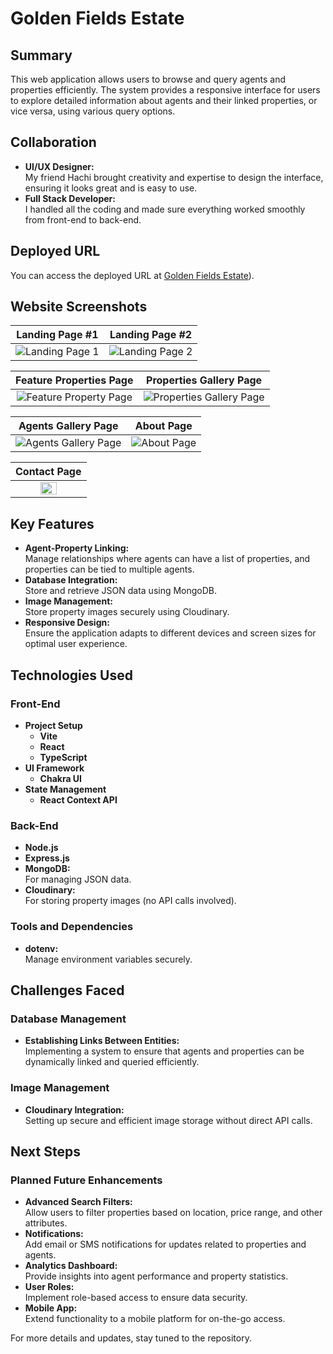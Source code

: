 # Golden Fields Estate

## Summary

This web application allows users to browse and query agents and properties efficiently. The system provides a responsive interface for users to explore detailed information about agents and their linked properties, or vice versa, using various query options.

## Collaboration

- **UI/UX Designer:**
  </br>
  My friend Hachi brought creativity and expertise to design the interface, ensuring it looks great and is easy to use.
- **Full Stack Developer:**
   </br>
  I handled all the coding and made sure everything worked smoothly from front-end to back-end.

## Deployed URL

You can access the deployed URL at [Golden Fields Estate]([https://golden-fields-estate.onrender.com/)).

## Website Screenshots

|                                                                           **Landing Page #1**                                                                             |                                                                          **Landing Page #2**                                                                              |
| :-----------------------------------------------------------------------------------------------------------------------------------------------------------------------: | :-----------------------------------------------------------------------------------------------------------------------------------------------------------------------: |    
|             ![Landing Page 1](https://res.cloudinary.com/dulxbpc3s/image/upload/v1735720647/golden-fields/readme/golden-field-photoshoplandingpage_1_dqcbvh.jpg)          |            ![Landing Page 2](https://res.cloudinary.com/dulxbpc3s/image/upload/v1735720645/golden-fields/readme/golden-field-photoshoplandingpage_2_fkzd2z.jpg)           |


|                                                                       **Feature Properties Page**                                                                         |                                                                       **Properties Gallery Page**                                                                         |
| :-----------------------------------------------------------------------------------------------------------------------------------------------------------------------: | :-----------------------------------------------------------------------------------------------------------------------------------------------------------------------: |    
|         ![Feature Property Page](https://res.cloudinary.com/dulxbpc3s/image/upload/v1735719056/golden-fields/readme/golden-field-photoshopfeatureproperty_o87kpy.jpg)     |     ![Properties Gallery Page](https://res.cloudinary.com/dulxbpc3s/image/upload/v1735719056/golden-fields/readme/golden-field-photoshoppropertiesgallery_egsijb.jpg)     |

|                                                                        **Agents Gallery Page**                                                                            |                                                                             **About Page**                                                                                |
| :-----------------------------------------------------------------------------------------------------------------------------------------------------------------------: | :-----------------------------------------------------------------------------------------------------------------------------------------------------------------------: |    
|          ![Agents Gallery Page](https://res.cloudinary.com/dulxbpc3s/image/upload/v1735719049/golden-fields/readme/golden-field-photoshopagentsgallery_u8lfkx.jpg)        |                ![About Page](https://res.cloudinary.com/dulxbpc3s/image/upload/v1735719050/golden-fields/readme/golden-field-photoshopaboutpage_jgfphk.jpg)               |

|                                                                                          **Contact Page**                                                                                        |
| :----------------------------------------------------------------------------------------------------------------------------------------------------------------------------------------------: |
|      <a href="url"><img src="https://res.cloudinary.com/dulxbpc3s/image/upload/v1735719048/golden-fields/readme/golden-field-photoshopcontactpage_clq1tb.jpg" align="center" width="50%" ></a>   |


## Key Features

- **Agent-Property Linking:**
  </br>
  Manage relationships where agents can have a list of properties, and properties can be tied to multiple agents.
- **Database Integration:**
  </br>
  Store and retrieve JSON data using MongoDB.
- **Image Management:**
  </br>
  Store property images securely using Cloudinary.
- **Responsive Design:**
  </br>
  Ensure the application adapts to different devices and screen sizes for optimal user experience.

## Technologies Used

### Front-End

- **Project Setup**
  - **Vite**
  - **React**
  - **TypeScript**
- **UI Framework**
  - **Chakra UI**
- **State Management**
  - **React Context API**

### Back-End

- **Node.js**
- **Express.js**
- **MongoDB:**
  </br>
  For managing JSON data.
- **Cloudinary:**
  </br>
  For storing property images (no API calls involved).

### Tools and Dependencies

- **dotenv:**
  </br>
  Manage environment variables securely.

## Challenges Faced

### Database Management

- **Establishing Links Between Entities:**
  </br>
  Implementing a system to ensure that agents and properties can be dynamically linked and queried efficiently.

### Image Management

- **Cloudinary Integration:**
  </br>
  Setting up secure and efficient image storage without direct API calls.

## Next Steps

### Planned Future Enhancements

- **Advanced Search Filters:**
  </br>
  Allow users to filter properties based on location, price range, and other attributes.
- **Notifications:**
  </br>
  Add email or SMS notifications for updates related to properties and agents.
- **Analytics Dashboard:**
  </br>
  Provide insights into agent performance and property statistics.
- **User Roles:**
  </br>
  Implement role-based access to ensure data security.
- **Mobile App:**
  </br>
  Extend functionality to a mobile platform for on-the-go access.

For more details and updates, stay tuned to the repository.

